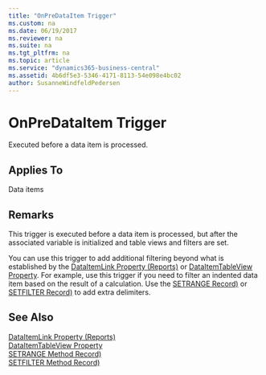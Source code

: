 ```yaml
---
title: "OnPreDataItem Trigger"
ms.custom: na
ms.date: 06/19/2017
ms.reviewer: na
ms.suite: na
ms.tgt_pltfrm: na
ms.topic: article
ms.service: "dynamics365-business-central"
ms.assetid: 4b6df5e3-5346-4171-8113-54e098e4bc02
author: SusanneWindfeldPedersen
---
```



# OnPreDataItem Trigger
Executed before a data item is processed.  

## Applies To  
 Data items  

## Remarks  
 This trigger is executed before a data item is processed, but after the associated variable is initialized and table views and filters are set.  

 You can use this trigger to add additional filtering beyond what is established by the [DataItemLink Property (Reports)](../properties/devenv-dataitemlink-reports-property.md) or [DataItemTableView Property](../properties/devenv-dataitemtableview-property.md). For example, use this trigger if you need to filter an indented data item based on the result of a calculation. Use the [SETRANGE Record)](../methods/devenv-setrange-method-record.md) or [SETFILTER Record)](../methods/devenv-setfilter-method-record.md)  to add extra delimiters.  

## See Also  
 [DataItemLink Property (Reports)](../properties/devenv-dataitemlink-reports-property.md)   
 [DataItemTableView Property](../properties/devenv-dataitemtableview-property.md)   
 [SETRANGE Method Record)](../methods/devenv-setrange-method-record.md)   
 [SETFILTER Method Record)](../methods/devenv-setfilter-method-record.md)
